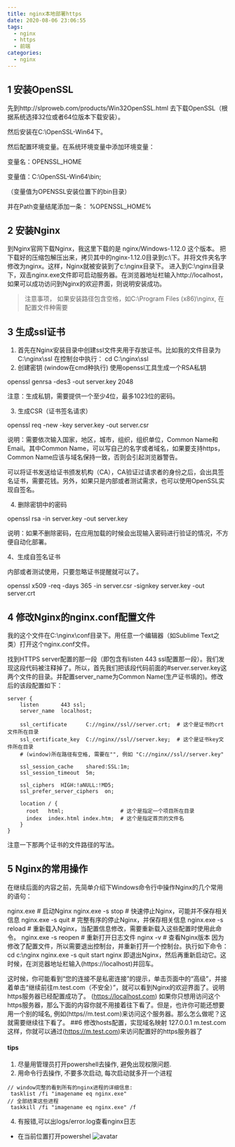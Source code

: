 ```yaml
---
title: nginx本地部署https
date: 2020-08-06 23:06:55
tags:
  - nginx
  - https
  - 前端
categories:
  - nginx
---
```


## 1 安装OpenSSL

先到http://slproweb.com/products/Win32OpenSSL.html 去下载OpenSSL（根据系统选择32位或者64位版本下载安装）。

<!-- more -->

然后安装在C:\OpenSSL-Win64下。

然后配置环境变量。在系统环境变量中添加环境变量：

变量名：OPENSSL_HOME

变量值：C:\OpenSSL-Win64\bin;

（变量值为OPENSSL安装位置下的bin目录）

并在Path变量结尾添加一条： %OPENSSL_HOME%

## 2 安装Nginx

到Nginx官网下载Nginx，我这里下载的是 nginx/Windows-1.12.0 这个版本。
把下载好的压缩包解压出来，拷贝其中的nginx-1.12.0目录到c:\下。并将文件夹名字修改为nginx。这样，Nginx就被安装到了c:\nginx目录下。
进入到C:\nginx目录下，双击nginx.exe文件即可启动服务器。在浏览器地址栏输入http://localhost，如果可以成功访问到Nginx的欢迎界面，则说明安装成功。

> 注意事项， 如果安装路径包含空格，如C:\Program Files (x86)\nginx, 在配置文件种需要

## 3 生成ssl证书

1. 首先在Nginx安装目录中创建ssl文件夹用于存放证书。比如我的文件目录为 C:\nginx\ssl
   在控制台中执行：
   cd C:\nginx\ssl
2. 创建密钥
   (window在cmd种执行)
   使用openssl工具生成一个RSA私钥

openssl genrsa -des3 -out server.key 2048

注意：生成私钥，需要提供一个至少4位，最多1023位的密码。

3. 生成CSR（证书签名请求）

openssl req -new -key server.key -out server.csr

说明：需要依次输入国家，地区，城市，组织，组织单位，Common Name和Email。其中Common Name，可以写自己的名字或者域名，如果要支持https，Common Name应该与域名保持一致，否则会引起浏览器警告。

可以将证书发送给证书颁发机构（CA），CA验证过请求者的身份之后，会出具签名证书，需要花钱。另外，如果只是内部或者测试需求，也可以使用OpenSSL实现自签名。

4. 删除密钥中的密码

openssl rsa -in server.key -out server.key

说明：如果不删除密码，在应用加载的时候会出现输入密码进行验证的情况，不方便自动化部署。

4、生成自签名证书

内部或者测试使用，只要忽略证书提醒就可以了。

openssl x509 -req -days 365 -in server.csr -signkey server.key -out server.crt

## 4 修改Nginx的nginx.conf配置文件

我的这个文件在C:\nginx\conf目录下。用任意一个编辑器（如Sublime Text之类）打开这个nginx.conf文件。

找到HTTPS server配置的那一段（即包含有listen 443 ssl配置那一段）。我们发现这段代码被注释掉了。所以，首先我们把该段代码前面的#server.server.key这两个文件的目录。并配置server_name为Common Name(生产证书填的)。修改后的该段配置如下：

```
server {
    listen       443 ssl;
    server_name  localhost;

    ssl_certificate      C://nginx//ssl//server.crt;  # 这个是证书的crt文件所在目录
    ssl_certificate_key  C://nginx//ssl//server.key;  # 这个是证书key文件所在目录
    # (window)所在路径有空格, 需要在"", 例如 "C://nginx//ssl//server.key"

    ssl_session_cache    shared:SSL:1m;
    ssl_session_timeout  5m;

    ssl_ciphers  HIGH:!aNULL:!MD5;
    ssl_prefer_server_ciphers  on;

    location / {
      root   html;                  # 这个是指定一个项目所在目录
      index  index.html index.htm;  # 这个是指定首页的文件名
    }
}
```

注意一下那两个证书的文件路径的写法。

## 5 Nginx的常用操作

在继续后面的内容之前，先简单介绍下Windows命令行中操作Nginx的几个常用的语句：

nginx.exe # 启动Nginx
nginx.exe -s stop # 快速停止Nginx，可能并不保存相关信息
nginx.exe -s quit # 完整有序的停止Nginx，并保存相关信息
nginx.exe -s reload # 重新载入Nginx，当配置信息修改，需要重新载入这些配置时使用此命令。
nginx.exe -s reopen # 重新打开日志文件
nginx -v # 查看Nginx版本
因为修改了配置文件，所以需要退出控制台，并重新打开一个控制台。执行如下命令：
cd c:\nginx
nginx.exe -s quit
start nginx
即退出Nginx，然后再重新启动它。这时候，在浏览器地址栏输入(https://localhost)并回车。

这时候，你可能看到“您的连接不是私密连接”的提示，单击页面中的“高级”，并接着单击“继续前往m.test.com（不安全）”，就可以看到Nginx的欢迎界面了。说明https服务器已经配置成功了。
(https://localhost.com)
如果你只想用访问这个https服务器，那么下面的内容你就不用接着往下看了。但是，也许你可能还想要用一个别的域名,
例如(https//m.test.com)来访问这个服务器。那么怎么做呢？这就需要继续往下看了。
##6 修改hosts配置，实现域名映射
127.0.0.1 m.test.com
这样，你就可以通过(https://m.test.com)来访问配置好的https服务器了

#### tips

1. 尽量用管理员打开powershell去操作, 避免出现权限问题.
2. 用命令行去操作, 不要多次启动, 每次启动就多开一个进程

```
// window完整的看到所有的nginx进程的详细信息:
 tasklist /fi "imagename eq nginx.exe"
// 全部结束这些进程
 taskkill /fi "imagename eq nginx.exe" /f
```

4. 有报错,可以出logs/error.log查看nginx日志

- 在当前位置打开powershel
  ![avatar](https://res.cloudinary.com/dz79ynji8/image/upload/v1596909363/PowerShell_fgz3zj.jpg)
